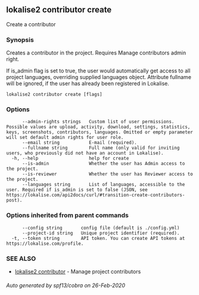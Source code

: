 ## lokalise2 contributor create

Create a contributor

### Synopsis

Creates a contributor in the project.
Requires Manage contributors admin right.

If is_admin flag is set to true, the user would automatically get access to all project languages, 
overriding supplied languages object. Attribute fullname will be ignored, 
if the user has already been registered in Lokalise.


```
lokalise2 contributor create [flags]
```

### Options

```
      --admin-rights strings   Custom list of user permissions. Possible values are upload, activity, download, settings, statistics, keys, screenshots, contributors, languages. Omitted or empty parameter will set default admin rights for user role.
      --email string           E-mail (required).
      --fullname string        Full name (only valid for inviting users, who previously did not have an account in Lokalise).
  -h, --help                   help for create
      --is-admin               Whether the user has Admin access to the project.
      --is-reviewer            Whether the user has Reviewer access to the project.
      --languages string       List of languages, accessible to the user. Required if is_admin is set to false (JSON, see https://lokalise.com/api2docs/curl/#transition-create-contributors-post).
```

### Options inherited from parent commands

```
      --config string       config file (default is ./config.yml)
      --project-id string   Unique project identifier (required).
  -t, --token string        API token. You can create API tokens at https://lokalise.com/profile.
```

### SEE ALSO

* [lokalise2 contributor](lokalise2_contributor.md)	 - Manage project contributors

###### Auto generated by spf13/cobra on 26-Feb-2020
